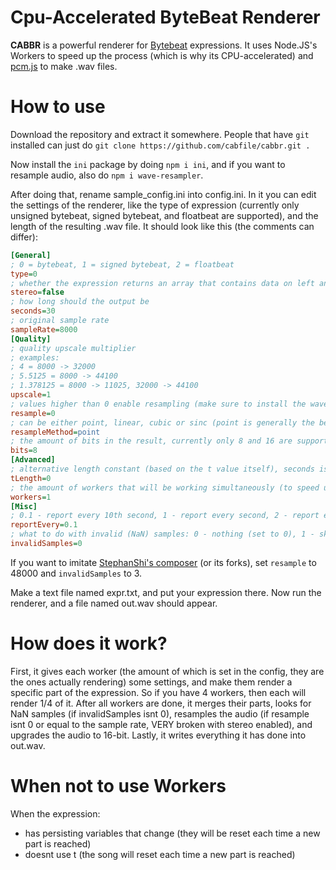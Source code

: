 # Cpu-Accelerated ByteBeat Renderer
**CABBR** is a powerful renderer for [Bytebeat](http://canonical.org/~kragen/bytebeat/) expressions. It uses Node.JS's Workers to speed up the process (which is why its CPU-accelerated) and [pcm.js](https://github.com/pdeschen/pcm.js/) to make .wav files.
# How to use
Download the repository and extract it somewhere. People that have `git` installed can just do `git clone https://github.com/cabfile/cabbr.git .`

Now install the `ini` package by doing `npm i ini`, and if you want to resample audio, also do `npm i wave-resampler`.

After doing that, rename sample_config.ini into config.ini. In it you can edit the settings of the renderer, like the type of expression (currently only unsigned bytebeat, signed bytebeat, and floatbeat are supported), and the length of the resulting .wav file. It should look like this (the comments can differ):
```ini
[General]
; 0 = bytebeat, 1 = signed bytebeat, 2 = floatbeat
type=0
; whether the expression returns an array that contains data on left and right channels
stereo=false
; how long should the output be
seconds=30
; original sample rate
sampleRate=8000
[Quality]
; quality upscale multiplier
; examples:
; 4 = 8000 -> 32000
; 5.5125 = 8000 -> 44100
; 1.378125 = 8000 -> 11025, 32000 -> 44100
upscale=1
; values higher than 0 enable resampling (make sure to install the wave-resampler package), this is the target sample rate (upscale is not ignored)
resample=0
; can be either point, linear, cubic or sinc (point is generally the best, for sine waves and such use linear)
resampleMethod=point
; the amount of bits in the result, currently only 8 and 16 are supported (16 is slightly broken)
bits=8
[Advanced]
; alternative length constant (based on the t value itself), seconds is ignored if not 0
tLength=0
; the amount of workers that will be working simultaneously (to speed up the process), set to 1 for expressions with a reverb function (or those that dont use t)
workers=1
[Misc]
; 0.1 - report every 10th second, 1 - report every second, 2 - report every half second, etc
reportEvery=0.1
; what to do with invalid (NaN) samples: 0 - nothing (set to 0), 1 - skip, 2 - stop the audio, 3 - repeat last sample
invalidSamples=0
```
If you want to imitate [StephanShi's composer](https://github.com/SthephanShinkufag/bytebeat-composer) (or its forks), set `resample` to 48000 and `invalidSamples` to 3.

Make a text file named expr.txt, and put your expression there. Now run the renderer, and a file named out.wav should appear.
# How does it work?
First, it gives each worker (the amount of which is set in the config, they are the ones actually rendering) some settings, and make them render a specific part of the expression. So if you have 4 workers, then each will render 1/4 of it. After all workers are done, it merges their parts, looks for NaN samples (if invalidSamples isnt 0), resamples the audio (if resample isnt 0 or equal to the sample rate, VERY broken with stereo enabled), and upgrades the audio to 16-bit. Lastly, it writes everything it has done into out.wav.
# When not to use Workers
When the expression:
* has persisting variables that change (they will be reset each time a new part is reached)
* doesnt use t (the song will reset each time a new part is reached)
